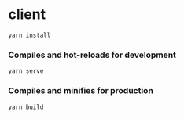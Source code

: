 # client

```
yarn install
```

### Compiles and hot-reloads for development
```
yarn serve
```

### Compiles and minifies for production
```
yarn build
